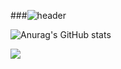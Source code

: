 ###![header](https://capsule-render.vercel.app/api?type=rounded&color=timeGradient&text=Welcome%20to%20Songt%20GitHub%20👋&animation=twinkling&fontSize=40&fontAlignY=50&fontAlign=50&height=180)

![Anurag's GitHub stats](https://github-readme-stats.vercel.app/api?username=songt1107&show_icons=true&theme=radical)

<a href="https://velog.io/@songt/posts" target="_blank"><img src="https://img.shields.io/badge/#20C997?style=plastic&logo=velog&logoColor=#20C997"/></a>

<!--
**songt1107/songt1107** is a ✨ _special_ ✨ repository because its `README.md` (this file) appears on your GitHub profile.

Here are some ideas to get you started:

- 🔭 I’m currently working on ...
- 🌱 I’m currently learning ...
- 👯 I’m looking to collaborate on ...
- 🤔 I’m looking for help with ...
- 💬 Ask me about ...
- 📫 How to reach me: ...
- 😄 Pronouns: ...
- ⚡ Fun fact: ...
-->
